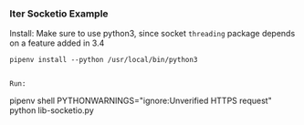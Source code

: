 ### Iter Socketio Example

Install:
Make sure to use python3, since socket `threading` package depends on a feature added in 3.4
```
pipenv install --python /usr/local/bin/python3


Run:
```
pipenv shell
PYTHONWARNINGS="ignore:Unverified HTTPS request" python lib-socketio.py
